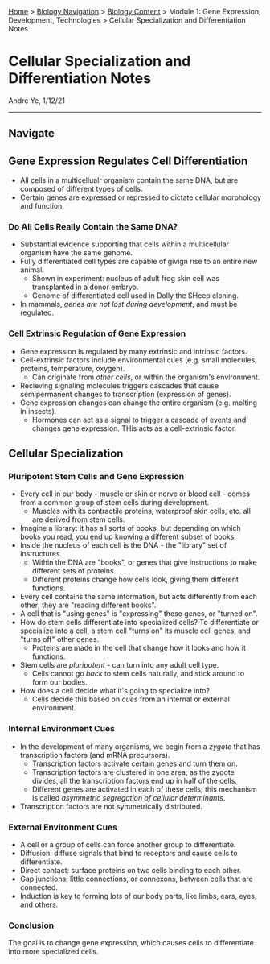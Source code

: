 [Home](https://andre-ye.github.io) > [Biology Navigation](https://andre-ye.github.io/biology/biology_navigation) > [Biology Content](https://andre-ye.github.io/biology/biology_navigation#biology-content) > Module 1: Gene Expression, Development, Technologies > Cellular Specialization and Differentiation Notes

# Cellular Specialization and Differentiation Notes
Andre Ye, 1/12/21

---

## Navigate

## Gene Expression Regulates Cell Differentiation
- All cells in a multicellualr organism contain the same DNA, but are composed of different types of cells.
- Certain genes are expressed or repressed to dictate cellular morphology and function.

### Do All Cells Really Contain the Same DNA?
- Substantial evidence supporting that cells within a multicellular organism have the same genome.
- Fully differentiated cell types are capable of givign rise to an entire new animal.
  - Shown in experiment: nucleus of adult frog skin cell was transplanted in a donor embryo.
  - Genome of differentiated cell used in Dolly the SHeep cloning.
- In mammals, *genes are not lost during development*, and must be regulated.

### Cell Extrinsic Regulation of Gene Expression
- Gene expression is regulated by many extrinsic and intrinsic factors.
- Cell-extrinsic factors include environmental cues (e.g. small molecules, proteins, temperature, oxygen).
  - Can originate from *other cells*, or within the organism's environment.
- Recieving signaling molecules triggers cascades that cause semipermanent changes to transcription (expression of genes).
- Gene expression changes can change the entire organism (e.g. molting in insects).
  - Hormones can act as a signal to trigger a cascade of events and changes gene expression. THis acts as a cell-extrinsic factor.


## Cellular Specialization
### Pluripotent Stem Cells and Gene Expression
- Every cell in our body - muscle or skin or nerve or blood cell - comes from a common group of stem cells during development.
  - Muscles with its contractile proteins, waterproof skin cells, etc. all are derived from stem cells.
- Imagine a library: it has all sorts of books, but depending on which books you read, you end up knowing a different subset of books.
- Inside the nucleus of each cell is the DNA - the "library" set of instructures.
  - Within the DNA are "books", or genes that give instructions to make different sets of proteins.
  - Different proteins change how cells look, giving them different functions.
- Every cell contains the same information, but acts differently from each other; they are "reading different books".
- A cell that is "using genes" is "expressing" these genes, or "turned on".
- How do stem cells differentiate into specialized cells? To differentiate or specialize into a cell, a stem cell "turns on" its muscle cell genes, and "turns off" other genes.
  - Proteins are made in the cell that change how it looks and how it functions.
- Stem cells are *pluripotent* - can turn into any adult cell type.
  - Cells cannot go *back* to stem cells naturally, and stick around to form our bodies.
- How does a cell decide what it's going to specialize into?
  - Cells decide this based on *cues* from an internal or external environment.

### Internal Environment Cues
- In the development of many organisms, we begin from a *zygote* that has transcription factors (and mRNA precursors).
  - Transcription factors activate certain genes and turn them on.
  - Transcription factors are clustered in one area; as the zygote divides, all the transcription factors end up in half of the cells.
  - Different genes are activated in each of these cells; this mechanism is called *asymmetric segregation of cellular determinants*.
- Transcription factors are not symmetrically distributed.

### External Environment Cues
- A cell or a group of cells can force another group to differentiate.
- Diffusion: diffuse signals that bind to receptors and cause cells to differentiate.
- Direct contact: surface proteins on two cells binding to each other.
- Gap junctions: little connections, or connexons, between cells that are connected.
- Induction is key to forming lots of our body parts, like limbs, ears, eyes, and others.

### Conclusion
The goal is to change gene expression, which causes cells to differentiate into more specialized cells.
